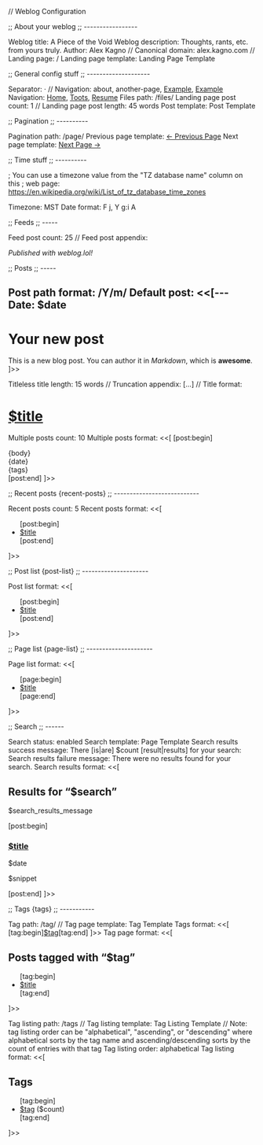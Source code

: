// Weblog Configuration

;; About your weblog
;; -----------------

Weblog title: A Piece of the Void
Weblog description: Thoughts, rants, etc. from yours truly.
Author: Alex Kagno
// Canonical domain: alex.kagno.com
// Landing page: /
Landing page template: Landing Page Template


;; General config stuff
;; --------------------

Separator:  · 
// Navigation: about, another-page, <a href="https://example.com">Example</a>, [Example](https://example.com)
Navigation: [Home](https://alex.kagno.com), [Toots](https://social.lol/@ark), [Resume](https://resume.alex.kagno.com)
Files path: /files/
Landing page post count: 1
// Landing page post length: 45 words
Post template: Post Template


;; Pagination
;; ----------

Pagination path: /page/
Previous page template: <span class="previous-page"><a href="$previous_page">← Previous Page</a></span>
Next page template: <span class="next-page"><a href="$next_page">Next Page →</a></span>


;; Time stuff
;; ----------

; You can use a timezone value from the "TZ database name" column on this 
; web page: https://en.wikipedia.org/wiki/List_of_tz_database_time_zones

Timezone: MST
Date format: F j, Y g:i A


;; Feeds
;; -----

Feed post count: 25
// Feed post appendix: <p><em>Published with weblog.lol!</em></p>


;; Posts
;; -----

Post path format: /Y/m/
Default post: <<[---
Date: $date
---

# Your new post

This is a new blog post. You can author it in _Markdown_, which is **awesome**.
]>>

Titleless title length: 15 words
// Truncation appendix:  […]
// Title format: <h1><a href="$permalink">$title</a></h1>

Multiple posts count: 10
Multiple posts format: <<[
[post:begin]
<article>
  {body}
  <aside class="post-info">
    <i class="fa-solid fa-clock"></i> {date}
  </aside>
  <aside class="post-tags">
    {tags}
  </aside>
</article>
[post:end]
]>>

;; Recent posts {recent-posts}
;; ---------------------------

Recent posts count: 5
Recent posts format: <<[
<ul>
[post:begin]<li><a href="$location">$title</a></li>[post:end]
</ul>]>>


;; Post list {post-list}
;; ---------------------

Post list format: <<[
<ul>
[post:begin]<li><a href="$location">$title</a></li>[post:end]
</ul>]>>


;; Page list {page-list}
;; ---------------------

Page list format: <<[
<ul>
[page:begin]<li><a href="$location">$title</a></li>[page:end]
</ul>]>>


;; Search
;; ------

Search status: enabled
Search template: Page Template
Search results success message: There [is|are] $count [result|results] for your search:
Search results failure message: There were no results found for your search.
Search results format: <<[
<h2>Results for “$search”</h2>
<p>$search_results_message</p>
[post:begin]<h3><a href="$location">$title</a></h3>
<p>$date</p>
<p>$snippet</p>[post:end]
]>>


;; Tags {tags}
;; -----------

Tag path: /tag/
// Tag page template: Tag Template
Tags format: <<[
[tag:begin]<a class="tag" href="$tag_location">$tag</a>[tag:end]
]>>
Tag page format: <<[
<h2>Posts tagged with “$tag”</h2>
<ul>
[tag:begin]<li><a href="$location">$title</a></li>[tag:end]
</ul>
]>>

Tag listing path: /tags
// Tag listing template: Tag Listing Template
// Note: tag listing order can be "alphabetical", "ascending", or "descending" where alphabetical sorts by the tag name and ascending/descending sorts by the count of entries with that tag
Tag listing order: alphabetical
Tag listing format: <<[
<h2>Tags</h2>
<ul>
[tag:begin]<li><a href="$location">$tag</a> ($count)</li>[tag:end]
</ul>
]>>